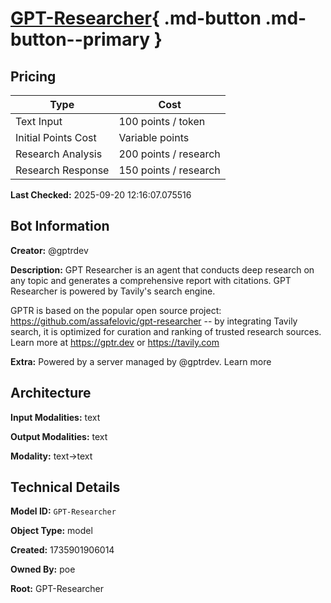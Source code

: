 # [GPT-Researcher](https://poe.com/GPT-Researcher){ .md-button .md-button--primary }

## Pricing

| Type | Cost |
|------|------|
| Text Input | 100 points / token |
| Initial Points Cost | Variable points |
| Research Analysis | 200 points / research |
| Research Response | 150 points / research |

**Last Checked:** 2025-09-20 12:16:07.075516


## Bot Information

**Creator:** @gptrdev

**Description:** GPT Researcher is an agent that conducts deep research on any topic and generates a comprehensive report with citations. GPT Researcher is powered by Tavily's search engine.

GPTR is based on the popular open source project: https://github.com/assafelovic/gpt-researcher -- by integrating Tavily search, it is optimized for curation and ranking of trusted research sources. Learn more at https://gptr.dev or https://tavily.com

**Extra:** Powered by a server managed by @gptrdev. Learn more


## Architecture

**Input Modalities:** text

**Output Modalities:** text

**Modality:** text->text


## Technical Details

**Model ID:** `GPT-Researcher`

**Object Type:** model

**Created:** 1735901906014

**Owned By:** poe

**Root:** GPT-Researcher
